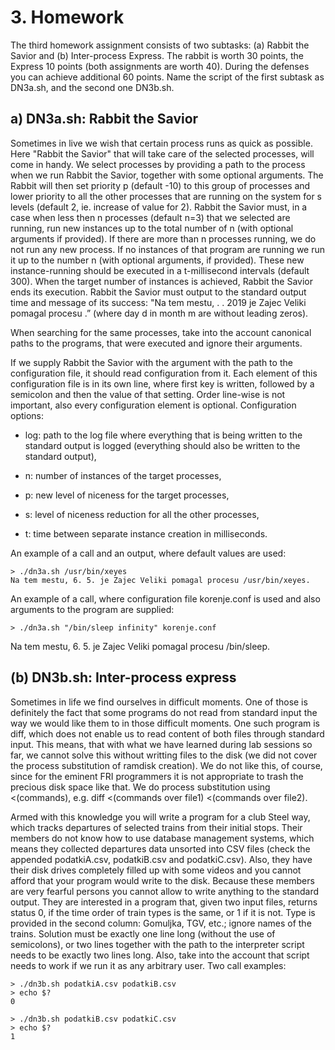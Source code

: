 # 3. Homework
The third homework assignment consists of two subtasks: (a) Rabbit the Savior and (b) Inter-process Express. The rabbit is worth 30 points, the Express 10 points (both assignments are worth 40). During the defenses you can achieve additional 60 points. Name the script of the first subtask as DN3a.sh, and the second one DN3b.sh.

## a) DN3a.sh: Rabbit the Savior
Sometimes in live we wish that certain process runs as quick as possible. Here "Rabbit the Savior" that will take care of the selected processes, will come in handy. We select processes by providing a path to the process when we run Rabbit the Savior, together with some optional arguments. The Rabbit will then set priority p (default -10) to this group of processes and lower priority to all the other processes that are running on the system for s levels (default 2, ie. increase of value for 2). Rabbit the Savior must, in a case when less then n processes (default n=3) that we selected are running, run new instances up to the total number of n (with optional arguments if provided). If there are more than n processes running, we do not run any new process. If no instances of that program are running we run it up to the number n (with optional arguments, if provided). These new instance-running should be executed in a t-millisecond intervals (default 300). When the target number of instances is achieved, Rabbit the Savior ends its execution. Rabbit the Savior must output to the standard output time and message of its success: "Na tem mestu, <d>. <m>. 2019 je Zajec Veliki pomagal procesu <name of the process>.” (where day d in month m are without leading zeros).

When searching for the same processes, take into the account canonical paths to the programs, that were executed and ignore their arguments.

If we supply Rabbit the Savior with the argument with the path to the configuration file, it should read configuration from it. Each element of this configuration file is in its own line, where first key is written, followed by a semicolon and then the value of that setting. Order line-wise is not important, also every configuration element is optional. Configuration options:


- log: path to the log file where everything that is being written to the standard output is logged (everything should also be written to the standard output),

- n: number of instances of the target processes,

- p: new level of niceness for the target processes,

- s: level of niceness reduction for all the other processes,

- t: time between separate instance creation in milliseconds.

An example of a call and an output, where default values are used:
```
> ./dn3a.sh /usr/bin/xeyes
Na tem mestu, 6. 5. je Zajec Veliki pomagal procesu /usr/bin/xeyes.
```
An example of a call, where configuration file korenje.conf is used and also arguments to the program are supplied:
```
> ./dn3a.sh "/bin/sleep infinity" korenje.conf
```
Na tem mestu, 6. 5. je Zajec Veliki pomagal procesu /bin/sleep.
## (b) DN3b.sh: Inter-process express 
Sometimes in life we find ourselves in difficult moments. One of those is definitely the fact that some programs do not read from standard input the way we would like them to in those difficult moments. One such program is diff, which does not enable us to read content of both files through standard input. This means, that with what we have learned during lab sessions so far, we cannot solve this without writting files to the disk (we did not cover the process substitution of ramdisk creation). We do not like this, of course, since for the eminent FRI programmers it is not appropriate to trash the precious disk space like that. We do process substitution using <(commands), e.g. diff <(commands over file1) <(commands over file2).

Armed with this knowledge you will write a program for a club Steel way, which tracks departures of selected trains from their initial stops. Their members do not know how to use database management systems, which means they collected departures data unsorted into CSV files (check the appended podatkiA.csv, podatkiB.csv and podatkiC.csv). Also, they have their disk drives completely filled up with some videos and you cannot afford that your program would write to the disk. Because these members are very fearful persons you cannot allow to write anything to the standard output. They are interested in a program that, given two input files, returns status 0, if the time order of train types is the same, or 1 if it is not. Type is provided in the second column: Gomuljka, TGV, etc.; ignore names of the trains. Solution must be exactly one line long (without the use of semicolons), or two lines together with the path to the interpreter script needs to be exactly two lines long. Also, take into the account that script needs to work if we run it as any arbitrary user. Two call examples:
```
> ./dn3b.sh podatkiA.csv podatkiB.csv
> echo $?
0
```
```
> ./dn3b.sh podatkiB.csv podatkiC.csv
> echo $?
1
```
